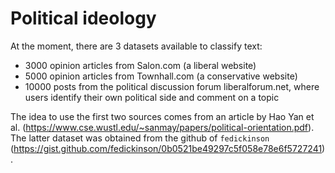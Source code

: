  # Political ideology
At the moment, there are 3 datasets available to classify text:
- 3000 opinion articles from Salon.com (a liberal website)
- 5000 opinion articles from Townhall.com (a conservative website)
- 10000 posts from the political discussion forum liberalforum.net, where users identify their own political side and comment on a topic

The idea to use the first two sources comes from an article by Hao Yan et al. (https://www.cse.wustl.edu/~sanmay/papers/political-orientation.pdf). The latter dataset was obtained from the github of `fedickinson`  (https://gist.github.com/fedickinson/0b0521be49297c5f058e78e6f5727241). 